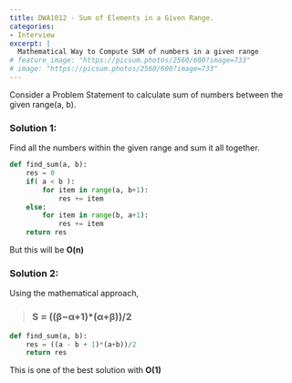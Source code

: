 ```yaml
---
title: DWA1012 - Sum of Elements in a Given Range.
categories:
- Interview
excerpt: |
  Mathematical Way to Compute SUM of numbers in a given range
# feature_image: "https://picsum.photos/2560/600?image=733"
# image: "https://picsum.photos/2560/600?image=733"
---
```


Consider a Problem Statement to calculate sum of numbers between the given range(a, b).<br>

### Solution 1:
Find all the numbers within the given range and sum it all together.
```python
def find_sum(a, b):
    res = 0
    if( a < b ):
        for item in range(a, b+1):
            res += item
    else:
        for item in range(b, a+1):
            res += item
    return res
```

But this will be <b>O(n)</b>

### Solution 2:
Using the mathematical approach,

>   ### S = ((β−α+1)*(α+β))/2

```python
def find_sum(a, b):
    res = ((a - b + 1)*(a+b))/2
    return res
```

This is one of the best solution with <b>O(1)</b>

